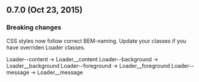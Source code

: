 ## 0.7.0 (Oct 23, 2015)

### Breaking changes

CSS styles now follow correct BEM-naming. Update your classes if you have
overriden Loader classes.

Loader--content -> Loader__content
Loader--background -> Loader__background
Loader--foreground -> Loader__foreground
Loader--message -> Loader__message
